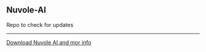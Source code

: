## Nuvole-AI
Repo to check for updates
***
[Download Nuvole AI and mor info](https://routinehub.co/shortcut/18431/)